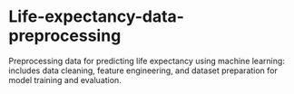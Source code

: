 # Life-expectancy-data-preprocessing
Preprocessing data for predicting life expectancy using machine learning: includes data cleaning, feature engineering, and dataset preparation for model training and evaluation.
